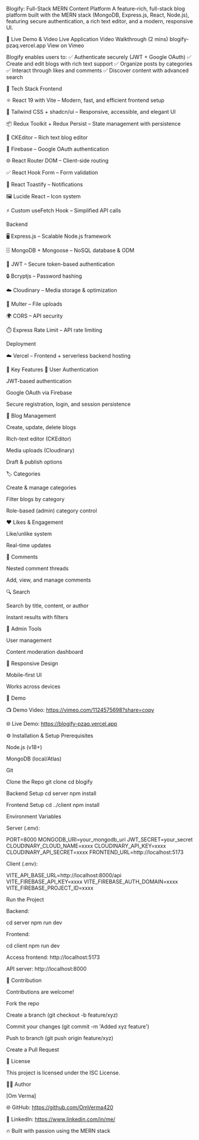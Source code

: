 Blogify: Full-Stack MERN Content Platform
A feature-rich, full-stack blog platform built with the MERN stack (MongoDB, Express.js, React, Node.js), featuring secure authentication, a rich text editor, and a modern, responsive UI.

📍 Live Demo & Video
Live Application	Video Walkthrough (2 mins)
blogify-pzaq.vercel.app	View on Vimeo

Blogify enables users to:
✅ Authenticate securely (JWT + Google OAuth)
✅ Create and edit blogs with rich text support
✅ Organize posts by categories
✅ Interact through likes and comments
✅ Discover content with advanced search

🔧 Tech Stack
Frontend

⚛️ React 19 with Vite – Modern, fast, and efficient frontend setup

🎨 Tailwind CSS + shadcn/ui – Responsive, accessible, and elegant UI

📦 Redux Toolkit + Redux Persist – State management with persistence

📝 CKEditor – Rich text blog editor

🔐 Firebase – Google OAuth authentication

🌐 React Router DOM – Client-side routing

✅ React Hook Form – Form validation

🔔 React Toastify – Notifications

🖼️ Lucide React – Icon system

⚡ Custom useFetch Hook – Simplified API calls

Backend

🖥️ Express.js – Scalable Node.js framework

🗄️ MongoDB + Mongoose – NoSQL database & ODM

🔑 JWT – Secure token-based authentication

🔒 Bcryptjs – Password hashing

☁️ Cloudinary – Media storage & optimization

📂 Multer – File uploads

🌍 CORS – API security

⏱️ Express Rate Limit – API rate limiting

Deployment

☁️ Vercel – Frontend + serverless backend hosting

📌 Key Features
🔐 User Authentication

JWT-based authentication

Google OAuth via Firebase

Secure registration, login, and session persistence

📝 Blog Management

Create, update, delete blogs

Rich-text editor (CKEditor)

Media uploads (Cloudinary)

Draft & publish options

🏷️ Categories

Create & manage categories

Filter blogs by category

Role-based (admin) category control

❤️ Likes & Engagement

Like/unlike system

Real-time updates

💬 Comments

Nested comment threads

Add, view, and manage comments

🔍 Search

Search by title, content, or author

Instant results with filters

👑 Admin Tools

User management

Content moderation dashboard

📱 Responsive Design

Mobile-first UI

Works across devices

🎥 Demo

📺 Demo Video: https://vimeo.com/1124575698?share=copy

🌐 Live Demo: https://blogify-pzaq.vercel.app


⚙️ Installation & Setup
Prerequisites

Node.js (v18+)

MongoDB (local/Atlas)

Git

Clone the Repo
git clone <your-repo-url>
cd blogify

Backend Setup
cd server
npm install

Frontend Setup
cd ../client
npm install

Environment Variables

Server (.env):

PORT=8000
MONGODB_URI=your_mongodb_uri
JWT_SECRET=your_secret
CLOUDINARY_CLOUD_NAME=xxxx
CLOUDINARY_API_KEY=xxxx
CLOUDINARY_API_SECRET=xxxx
FRONTEND_URL=http://localhost:5173


Client (.env):

VITE_API_BASE_URL=http://localhost:8000/api
VITE_FIREBASE_API_KEY=xxxx
VITE_FIREBASE_AUTH_DOMAIN=xxxx
VITE_FIREBASE_PROJECT_ID=xxxx

Run the Project

Backend:

cd server
npm run dev


Frontend:

cd client
npm run dev


Access frontend: http://localhost:5173

API server: http://localhost:8000

🤝 Contribution

Contributions are welcome!

Fork the repo

Create a branch (git checkout -b feature/xyz)

Commit your changes (git commit -m 'Added xyz feature')

Push to branch (git push origin feature/xyz)

Create a Pull Request

📄 License

This project is licensed under the ISC License.

👨‍💻 Author

[Om Verma]

🌐 GitHub: https://github.com/OmVerma420

💼 LinkedIn: https://www.linkedin.com/in/me/

🔥 Built with passion using the MERN stack
